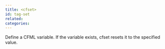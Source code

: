 ```yaml
---
title: <cfset>
id: tag-set
related:
categories:
---
```


Define a CFML variable. If the variable exists, cfset resets it to the specified value.